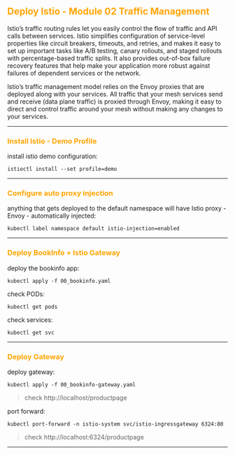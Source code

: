 ## <font color="orange"> Deploy Istio - Module 02 Traffic Management </font>
Istio’s traffic routing rules let you easily control the flow of traffic and API calls between services. Istio simplifies configuration of service-level properties like circuit breakers, timeouts, and retries, and makes it easy to set up important tasks like A/B testing, canary rollouts, and staged rollouts with percentage-based traffic splits. It also provides out-of-box failure recovery features that help make your application more robust against failures of dependent services or the network.

Istio’s traffic management model relies on the Envoy proxies that are deployed along with your services. All traffic that your mesh services send and receive (data plane traffic) is proxied through Envoy, making it easy to direct and control traffic around your mesh without making any changes to your services.

---
### <font color="orange"> Install Istio - Demo Profile </font>
install istio demo configuration:
```
istioctl install --set profile=demo
```
---

### <font color="orange"> Configure auto proxy injection </font>
anything that gets deployed to the default namespace will have Istio proxy - Envoy - automatically injected: 
```
kubectl label namespace default istio-injection=enabled
```
---

### <font color="orange"> Deploy BookInfo + Istio Gateway </font>
deploy the bookinfo app:
```
kubectl apply -f 00_bookinfo.yaml
```
check PODs:
```
kubectl get pods
```
check services:
```
kubectl get svc
```
---

### <font color="orange"> Deploy Gateway </font>
deploy gateway:
```
kubectl apply -f 00_bookinfo-gateway.yaml
```
> check http://localhost/productpage

port forward:  
```
kubectl port-forward -n istio-system svc/istio-ingressgateway 6324:80
```
> check http://localhost:6324/productpage
---